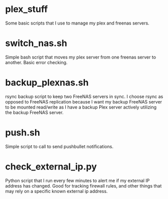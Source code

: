# plex_stuff
Some basic scripts that I use to manage my plex and freenas servers.

# switch_nas.sh
Simple bash script that moves my plex server from one freenas server to another. Basic error checking.

# backup_plexnas.sh
rsync backup script to keep two FreeNAS servers in sync. I choose rsync as opposed to FreeNAS replication because I want my backup FreeNAS server to be mounted read/write as I have a backup Plex server actively utilizing the backup FreeNAS server.

# push.sh
Simple script to call to send pushbullet notifications.

# check_external_ip.py
Python script that I run every few minutes to alert me if my external IP address has changed. Good for tracking firewall rules,
and other things that may rely on a specific known external ip address. 
